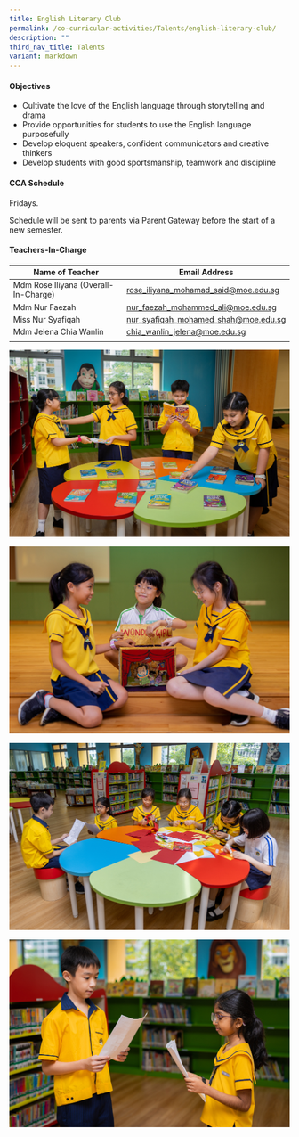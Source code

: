 ```yaml
---
title: English Literary Club
permalink: /co-curricular-activities/Talents/english-literary-club/
description: ""
third_nav_title: Talents
variant: markdown
---
```

#### Objectives 
*   Cultivate the love of the English language through storytelling and drama
*   Provide opportunities for students to use the English language purposefully
*   Develop eloquent speakers, confident communicators and creative thinkers
*   Develop students with good sportsmanship, teamwork and discipline

#### CCA Schedule
Fridays. 

Schedule will be sent to parents via Parent Gateway before the start of a new semester.

#### Teachers-In-Charge

| Name of Teacher | Email Address |
|---|---|
| Mdm Rose Iliyana (Overall-In-Charge) | [rose_iliyana_mohamad_said@moe.edu.sg](mailto:rose_iliyana_mohamad_said@moe.edu.sg) |
| Mdm Nur Faezah | [nur_faezah_mohammed_ali@moe.edu.sg](mailto:nur_faezah_mohammed_ali@moe.edu.sg) |
| Miss Nur Syafiqah | [nur_syafiqah_mohamed_shah@moe.edu.sg](mailto:nur_syafiqah_mohamed_shah@moe.edu.sg) |
| Mdm Jelena Chia Wanlin | [chia_wanlin_jelena@moe.edu.sg](mailto:chia_wanlin_jelena@moe.edu.sg) |
|  |  |

![](/images/CCA/Talent/eldrama1.jpg)

![](/images/CCA/Talent/eldrama2.jpg)

![](/images/CCA/Talent/eldrama3.jpg)

![](/images/CCA/Talent/eldrama4.jpg)